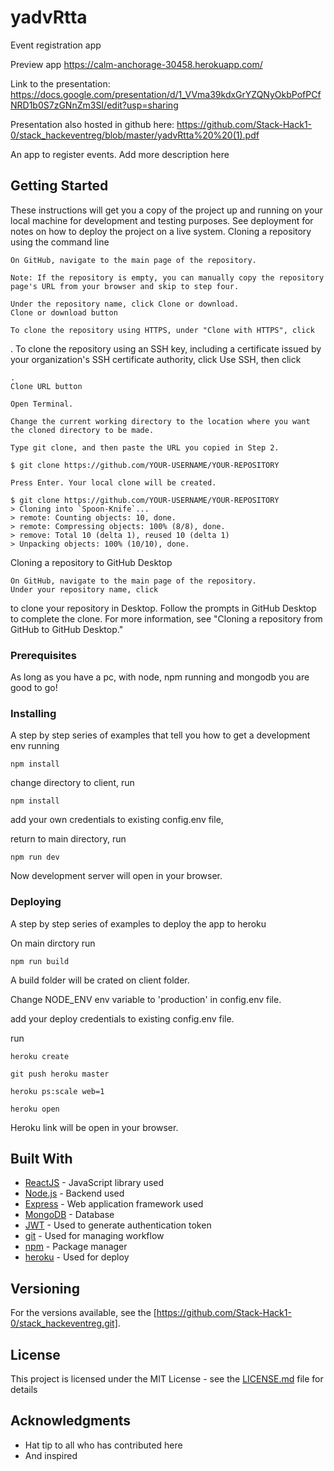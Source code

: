 # yadvRtta

Event registration app

Preview app https://calm-anchorage-30458.herokuapp.com/

Link to the presentation: https://docs.google.com/presentation/d/1_VVma39kdxGrYZQNyOkbPofPCfNRD1b0S7zGNnZm3SI/edit?usp=sharing

Presentation also hosted in github here: https://github.com/Stack-Hack1-0/stack_hackeventreg/blob/master/yadvRtta%20%20(1).pdf

An app to register events. Add more description here

## Getting Started

These instructions will get you a copy of the project up and running on your local machine for development and testing purposes. See deployment for notes on how to deploy the project on a live system.
Cloning a repository using the command line

    On GitHub, navigate to the main page of the repository.

    Note: If the repository is empty, you can manually copy the repository page's URL from your browser and skip to step four.

    Under the repository name, click Clone or download.
    Clone or download button

    To clone the repository using HTTPS, under "Clone with HTTPS", click 

. To clone the repository using an SSH key, including a certificate issued by your organization's SSH certificate authority, click Use SSH, then click

    .
    Clone URL button

    Open Terminal.

    Change the current working directory to the location where you want the cloned directory to be made.

    Type git clone, and then paste the URL you copied in Step 2.

    $ git clone https://github.com/YOUR-USERNAME/YOUR-REPOSITORY

    Press Enter. Your local clone will be created.

    $ git clone https://github.com/YOUR-USERNAME/YOUR-REPOSITORY
    > Cloning into `Spoon-Knife`...
    > remote: Counting objects: 10, done.
    > remote: Compressing objects: 100% (8/8), done.
    > remove: Total 10 (delta 1), reused 10 (delta 1)
    > Unpacking objects: 100% (10/10), done.

Cloning a repository to GitHub Desktop

    On GitHub, navigate to the main page of the repository.
    Under your repository name, click 

to clone your repository in Desktop. Follow the prompts in GitHub Desktop to complete the clone. For more information, see "Cloning a repository from GitHub to GitHub Desktop."


### Prerequisites

As long as you have a pc, with node, npm running and mongodb you are good to go!

### Installing

A step by step series of examples that tell you how to get a development env running

```
npm install
```

change directory to client, run

```
npm install
```
add your own credentials to existing config.env file,

return to main directory, run

```
npm run dev
```
Now development server will open in your browser.

### Deploying

A step by step series of examples to deploy the app to heroku

On main dirctory run
```
npm run build
```
A build folder will be crated on client folder.

Change NODE_ENV env variable to 'production' in config.env file.

add your deploy credentials to existing config.env file.

run

```
heroku create
```
```
git push heroku master
```
```
heroku ps:scale web=1
```
```
heroku open
```
Heroku link will be open in your browser.

## Built With

* [ReactJS](https://reactjs.org/docs/getting-started.html) - JavaScript library used
* [Node.js](https://nodejs.org/en/docs/) - Backend used
* [Express](https://expressjs.com/en/4x/api.html) - Web application framework used
* [MongoDB](https://docs.mongodb.com/) - Database
* [JWT](https://jwt.io/introduction/) - Used to generate authentication token
* [git](https://guides.github.com/) - Used for managing workflow
* [npm](https://docs.npmjs.com/) - Package manager
* [heroku](https://devcenter.heroku.com/articles/getting-started-with-nodejs) - Used for deploy

## Versioning

For the versions available, see the [https://github.com/Stack-Hack1-0/stack_hackeventreg.git]. 


## License

This project is licensed under the MIT License - see the [LICENSE.md](LICENSE.md) file for details

## Acknowledgments

* Hat tip to all who has contributed here
* And inspired 
